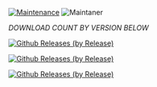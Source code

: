 [![Maintenance](https://img.shields.io/badge/Maintained%3F-yes-green.svg)](https://GitHub.com/Naereen/StrapDown.js/graphs/commit-activity)   ![Maintaner](https://img.shields.io/badge/maintainer-Nasir_Ali-blue)

*DOWNLOAD COUNT BY VERSION BELOW*

[![Github Releases (by Release)](https://img.shields.io/github/downloads/HyconOS-Releases/Phoenix/v4.5.1/total.svg)](https://github.com/HyconOS-Releases/phoenix/releases)

[![Github Releases (by Release)](https://img.shields.io/github/downloads/HyconOS-Releases/Phoenix/v4.0/total.svg)](https://github.com/HyconOS-Releases/phoenix/releases)

[![Github Releases (by Release)](https://img.shields.io/github/downloads/HyconOS-Releases/Phoenix/v3.0/total.svg)](https://github.com/HyconOS-Releases/phoenix/releases)
